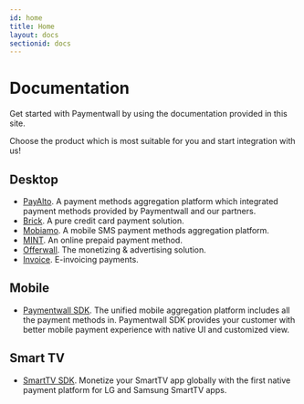 ```yaml
---
id: home
title: Home
layout: docs
sectionid: docs
---
```


# Documentation

Get started with Paymentwall by using the documentation provided in this site.  

Choose the product which is most suitable for you and start integration with us!

## Desktop

- [PayAlto](/payalto-home). A payment methods aggregation platform which integrated payment methods provided by Paymentwall and our partners.
- [Brick](/brick-home). A pure credit card payment solution.
- [Mobiamo](/about-mobiamo). A mobile SMS payment methods aggregation platform.
- [MINT](/mint-home). An online prepaid payment method.
- [Offerwall](/offerwall-home). The monetizing & advertising solution.
- [Invoice](/invoice). E-invoicing payments. 

## Mobile

- [Paymentwall SDK](/mobile-sdk). The unified mobile aggregation platform includes all the payment methods in. Paymentwall SDK provides your customer with better mobile payment experience with native UI and customized view.

## Smart TV

- [SmartTV SDK](/smarttv-sdk). Monetize your SmartTV app globally with the first native payment platform for LG and Samsung SmartTV apps.